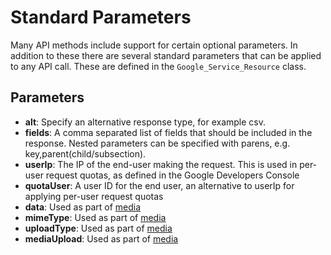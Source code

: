 # Standard Parameters

Many API methods include support for certain optional parameters. In addition to these there are several standard parameters that can be applied to any API call. These are defined in the `Google_Service_Resource` class.

## Parameters

- **alt**: Specify an alternative response type, for example csv.
- **fields**: A comma separated list of fields that should be included in the response. Nested parameters can be specified with parens, e.g. key,parent(child/subsection).
- **userIp**: The IP of the end-user making the request. This is used in per-user request quotas, as defined in the Google Developers Console
- **quotaUser**: A user ID for the end user, an alternative to userIp for applying per-user request quotas
- **data**: Used as part of [media](media.md)
- **mimeType**: Used as part of [media](media.md)
- **uploadType**: Used as part of [media](media.md)
- **mediaUpload**: Used as part of [media](media.md)